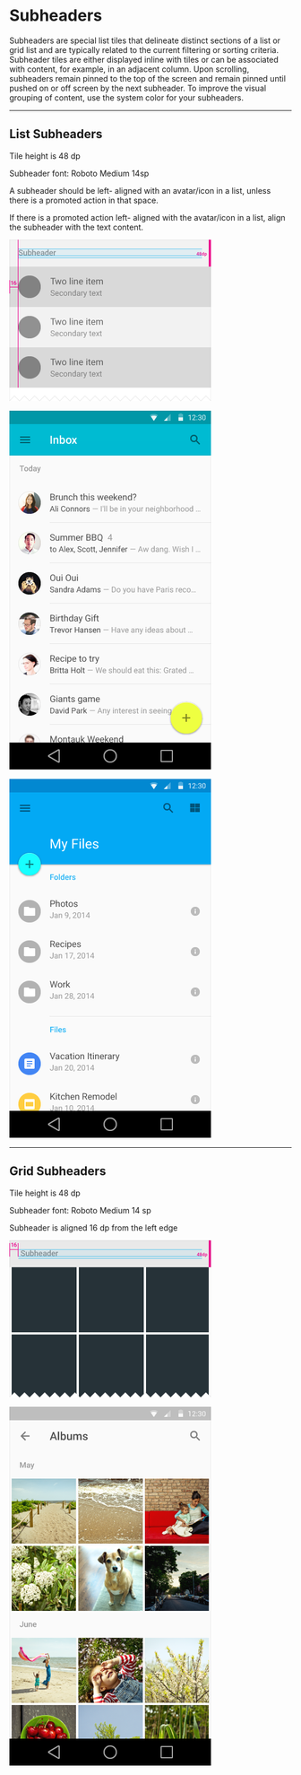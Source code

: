 # Subheaders

Subheaders are special list tiles that delineate distinct sections of a list or grid list and are typically related to the current filtering or sorting criteria. Subheader tiles are either displayed inline with tiles or can be associated with content, for example, in an adjacent column. Upon scrolling, subheaders remain pinned to the top of the screen and remain pinned until pushed on or off screen by the next subheader. To improve the visual grouping of content, use the system color for your subheaders.

---

## List Subheaders

Tile height is 48 dp

Subheader font: Roboto Medium 14sp

A subheader should be left- aligned with an avatar/icon in a list, unless there is a promoted action in that space.

If there is a promoted action left- aligned with the avatar/icon in a list, align the subheader with the text content.

![](images/components/components-tabs-listsubheaders-subheader_01_large_mdpi.png)

![](images/components/components-tabs-listsubheaders-subheader_02_large_mdpi.png)

![](images/components/components-tabs-listsubheaders-subheader_03_large_mdpi.png)

---

## Grid Subheaders

Tile height is 48 dp

Subheader font: Roboto Medium 14 sp

Subheader is aligned 16 dp from the left edge

![](images/components/components-subheads-gridsubheader-subheader_04_large_mdpi.png)

![](images/components/components-subheads-subheader_05_large_mdpi.png)